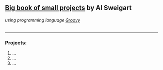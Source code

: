 ## [Big book of small projects](https://nostarch.com/big-book-small-python-projects) by Al Sweigart
###### _using programming language [Groovy](https://groovy-lang.org)_

---

### Projects:

1. ...
2. ...
3. ...